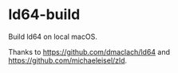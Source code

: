 # ld64-build

Build ld64 on local macOS.

Thanks to https://github.com/dmaclach/ld64 and https://github.com/michaeleisel/zld.
